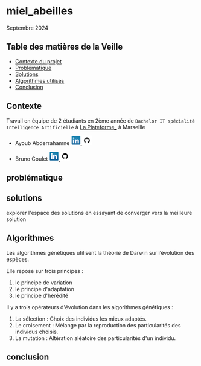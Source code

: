 # miel_abeilles
Septembre 2024

## Table des matières de la Veille

- [Contexte du projet](#Contexte)
- [Problématique](#Problématique)
- [Solutions](#Solutions)
- [Algorithmes utilisés](#Algorithmes)
- [Conclusion](#Conclusion)

## Contexte
Travail en équipe de 2 étudiants en 2ème année de `Bachelor IT spécialité Intelligence Artificielle` à [La Plateforme_](https://laplateforme.io/) à Marseille

- Ayoub Abderrahamne
  <a href="https://www.linkedin.com/in/ayoub-abderrahmane-026248283/">
    <img src="img/linkedin.png" width=25>
  </a>
  <a href="https://github.com/ayoub-abderrahmane">
    <img src="img/github.png" width=25>
  </a>

- Bruno Coulet
  <a href="https://www.linkedin.com/in/bruno-coulet-35b90128b/">
    <img src="img/linkedin.png" width=25>
  </a>
  <a href="https://github.com/bruno-coulet">
    <img src="img/github.png" width=25>
  </a>  


## problématique

## solutions

explorer l'espace des solutions en essayant de converger vers la meilleure solution


## Algorithmes
Les algorithmes génétiques utilisent la théorie de Darwin sur l’évolution des espèces.

Elle repose sur trois principes :
1. le principe de variation
2. le principe d'adaptation
3. le principe d'hérédité

Il y a trois opérateurs d'évolution dans les algorithmes génétiques :

1. La sélection : Choix des individus les mieux adaptés.
2. Le croisement : Mélange par la reproduction des particularités des individus choisis.
3. La mutation : Altération aléatoire des particularités d'un individu.



## conclusion

